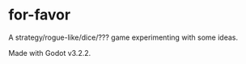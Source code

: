 # for-favor
A strategy/rogue-like/dice/??? game experimenting with some ideas.

Made with Godot v3.2.2.
